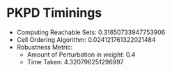 # PKPD Timinings 

* Computing Reachable Sets: 0.31650733947753906
* Cell Ordering Algorithm: 0.024121761322021484
* Robustness Metric: 
  * Amount of Perturbation in $weight$: 0.4
  * Time Taken: 4.320796251296997

